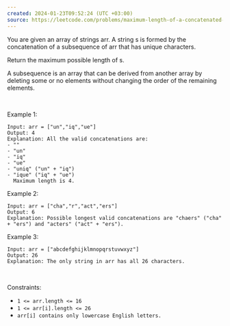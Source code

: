 ```yaml
---
created: 2024-01-23T09:52:24 (UTC +03:00)
source: https://leetcode.com/problems/maximum-length-of-a-concatenated-string-with-unique-characters/description/?envType=daily-question&envId=2024-01-23
---
```

You are given an array of strings arr. A string s is formed by the concatenation of a subsequence of arr that has unique characters.

Return the maximum possible length of s.

A subsequence is an array that can be derived from another array by deleting some or no elements without changing the order of the remaining elements.

 

Example 1:

```
Input: arr = ["un","iq","ue"]
Output: 4
Explanation: All the valid concatenations are:
- ""
- "un"
- "iq"
- "ue"
- "uniq" ("un" + "iq")
- "ique" ("iq" + "ue")
  Maximum length is 4.
```

Example 2:

```
Input: arr = ["cha","r","act","ers"]
Output: 6
Explanation: Possible longest valid concatenations are "chaers" ("cha" + "ers") and "acters" ("act" + "ers").
```

Example 3:

```
Input: arr = ["abcdefghijklmnopqrstuvwxyz"]
Output: 26
Explanation: The only string in arr has all 26 characters.
```

 

Constraints:

- `1 <= arr.length <= 16`
- `1 <= arr[i].length <= 26`
- `arr[i] contains only lowercase English letters.`
